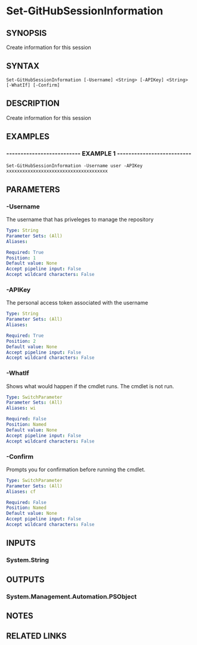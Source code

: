 # Set-GitHubSessionInformation

## SYNOPSIS
Create information for this session

## SYNTAX

```
Set-GitHubSessionInformation [-Username] <String> [-APIKey] <String> [-WhatIf] [-Confirm]
```

## DESCRIPTION
Create information for this session

## EXAMPLES

### -------------------------- EXAMPLE 1 --------------------------
```
Set-GitHubSessionInformation -Username user -APIKey xxxxxxxxxxxxxxxxxxxxxxxxxxxxxxxxxxxxxx
```

## PARAMETERS

### -Username
The username that has priveleges to manage the repository

```yaml
Type: String
Parameter Sets: (All)
Aliases: 

Required: True
Position: 1
Default value: None
Accept pipeline input: False
Accept wildcard characters: False
```

### -APIKey
The personal access token associated with the username

```yaml
Type: String
Parameter Sets: (All)
Aliases: 

Required: True
Position: 2
Default value: None
Accept pipeline input: False
Accept wildcard characters: False
```

### -WhatIf
Shows what would happen if the cmdlet runs.
The cmdlet is not run.

```yaml
Type: SwitchParameter
Parameter Sets: (All)
Aliases: wi

Required: False
Position: Named
Default value: None
Accept pipeline input: False
Accept wildcard characters: False
```

### -Confirm
Prompts you for confirmation before running the cmdlet.

```yaml
Type: SwitchParameter
Parameter Sets: (All)
Aliases: cf

Required: False
Position: Named
Default value: None
Accept pipeline input: False
Accept wildcard characters: False
```

## INPUTS

### System.String

## OUTPUTS

### System.Management.Automation.PSObject

## NOTES

## RELATED LINKS

